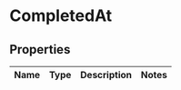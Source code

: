 
# CompletedAt

## Properties
Name | Type | Description | Notes
------------ | ------------- | ------------- | -------------



